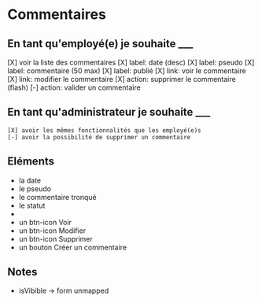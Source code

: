# Commentaires

## En tant qu'employé(e) je souhaite ___

[X] voir la liste des commentaires
    [X] label: date (desc)
    [X] label: pseudo
    [X] label: commentaire (50 max)
    [X] label: publié
    [X] link: voir le commentaire
    [X] link: modifier le commentaire
    [X] action: supprimer le commentaire (flash)
    [-] action: valider un commentaire

## En tant qu'administrateur je souhaite ___

    [X] avoir les mêmes fonctionnalités que les employé(e)s
    [-] avoir la possibilité de supprimer un commentaire

## Eléments

- la date 
- le pseudo
- le commentaire tronqué
- le statut
- 
- un btn-icon Voir
- un btn-icon Modifier
- un btn-icon Supprimer
- un bouton Créer un commentaire

## Notes

- isVibible -> form unmapped
